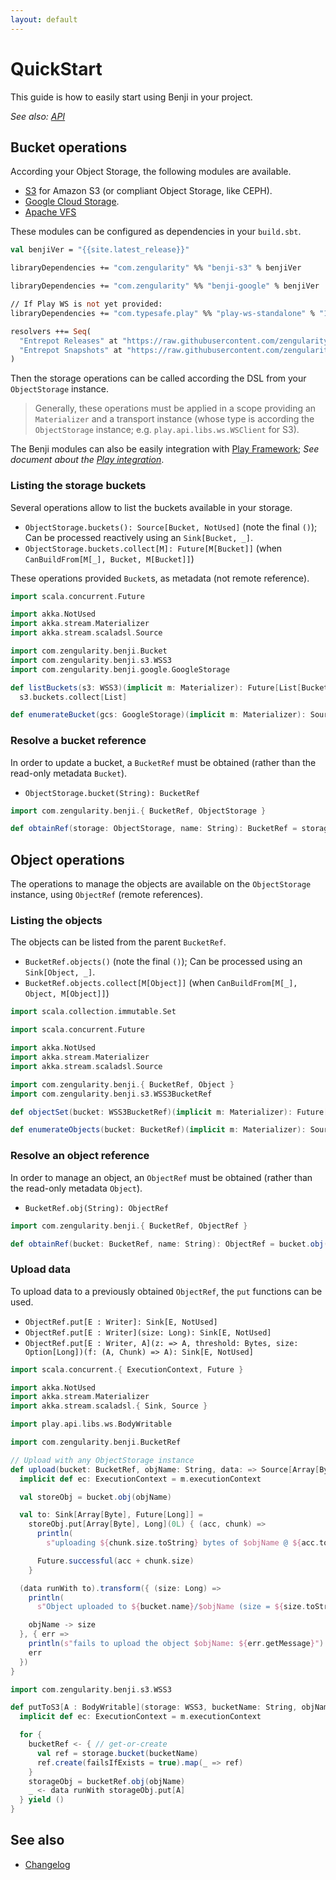 ```yaml
---
layout: default
---
```


# QuickStart

This guide is how to easily start using Benji in your project.

*See also: [API](https://zengularity.github.io/benji/api/)*

## Bucket operations

According your Object Storage, the following modules are available.

- [S3](./s3/usage.md) for Amazon S3 (or compliant Object Storage, like CEPH).
- [Google Cloud Storage](./google/usage.md).
- [Apache VFS](./vfs/usage.md)

These modules can be configured as dependencies in your `build.sbt`.

```ocaml
val benjiVer = "{{site.latest_release}}"

libraryDependencies += "com.zengularity" %% "benji-s3" % benjiVer

libraryDependencies += "com.zengularity" %% "benji-google" % benjiVer

// If Play WS is not yet provided:
libraryDependencies += "com.typesafe.play" %% "play-ws-standalone" % "1.1.3"

resolvers ++= Seq(
  "Entrepot Releases" at "https://raw.githubusercontent.com/zengularity/entrepot/master/releases",
  "Entrepot Snapshots" at "https://raw.githubusercontent.com/zengularity/entrepot/master/snapshots"
)
```

Then the storage operations can be called according the DSL from your `ObjectStorage` instance.

> Generally, these operations must be applied in a scope providing an `Materializer` and a transport instance (whose type is according the `ObjectStorage` instance; e.g. `play.api.libs.ws.WSClient` for S3).

The Benji modules can also be easily integration with [Play Framework](https://www.playframework.com/); *See document about the [Play integration](play/integration.md)*.

### Listing the storage buckets

Several operations allow to list the buckets available in your storage. 

- `ObjectStorage.buckets(): Source[Bucket, NotUsed]` (note the final `()`); Can be processed reactively using an `Sink[Bucket, _]`.
- `ObjectStorage.buckets.collect[M]: Future[M[Bucket]]` (when `CanBuildFrom[M[_], Bucket, M[Bucket]]`)

These operations provided `Bucket`s, as metadata (not remote reference).

```scala
import scala.concurrent.Future

import akka.NotUsed
import akka.stream.Materializer
import akka.stream.scaladsl.Source

import com.zengularity.benji.Bucket
import com.zengularity.benji.s3.WSS3
import com.zengularity.benji.google.GoogleStorage

def listBuckets(s3: WSS3)(implicit m: Materializer): Future[List[Bucket]] =
  s3.buckets.collect[List]

def enumerateBucket(gcs: GoogleStorage)(implicit m: Materializer): Source[Bucket, NotUsed] = gcs.buckets()
```

### Resolve a bucket reference

In order to update a bucket, a `BucketRef` must be obtained (rather than the read-only metadata `Bucket`).

- `ObjectStorage.bucket(String): BucketRef`

```scala
import com.zengularity.benji.{ BucketRef, ObjectStorage }

def obtainRef(storage: ObjectStorage, name: String): BucketRef = storage.bucket(name)
```

## Object operations

The operations to manage the objects are available on the `ObjectStorage` instance, using `ObjectRef` (remote references).

### Listing the objects

The objects can be listed from the parent `BucketRef`.

- `BucketRef.objects()` (note the final `()`); Can be processed using an `Sink[Object, _]`.
- `BucketRef.objects.collect[M[Object]]` (when `CanBuildFrom[M[_], Object, M[Object]]`)

```scala
import scala.collection.immutable.Set

import scala.concurrent.Future

import akka.NotUsed
import akka.stream.Materializer
import akka.stream.scaladsl.Source

import com.zengularity.benji.{ BucketRef, Object }
import com.zengularity.benji.s3.WSS3BucketRef

def objectSet(bucket: WSS3BucketRef)(implicit m: Materializer): Future[Set[Object]] = bucket.objects.collect[Set]

def enumerateObjects(bucket: BucketRef)(implicit m: Materializer): Source[Object, NotUsed] = bucket.objects()
```

### Resolve an object reference

In order to manage an object, an `ObjectRef` must be obtained (rather than the read-only metadata `Object`).

- `BucketRef.obj(String): ObjectRef`

```scala
import com.zengularity.benji.{ BucketRef, ObjectRef }

def obtainRef(bucket: BucketRef, name: String): ObjectRef = bucket.obj(name)
```

### Upload data

To upload data to a previously obtained `ObjectRef`, the `put` functions can be used.

- `ObjectRef.put[E : Writer]: Sink[E, NotUsed]`
- `ObjectRef.put[E : Writer](size: Long): Sink[E, NotUsed]`
- `ObjectRef.put[E : Writer, A](z: => A, threshold: Bytes, size: Option[Long])(f: (A, Chunk) => A): Sink[E, NotUsed]`

```scala
import scala.concurrent.{ ExecutionContext, Future }

import akka.NotUsed
import akka.stream.Materializer
import akka.stream.scaladsl.{ Sink, Source }

import play.api.libs.ws.BodyWritable

import com.zengularity.benji.BucketRef

// Upload with any ObjectStorage instance
def upload(bucket: BucketRef, objName: String, data: => Source[Array[Byte], NotUsed])(implicit m: Materializer, w: BodyWritable[Array[Byte]]): Future[(String, Long)] = {
  implicit def ec: ExecutionContext = m.executionContext

  val storeObj = bucket.obj(objName)

  val to: Sink[Array[Byte], Future[Long]] =
    storeObj.put[Array[Byte], Long](0L) { (acc, chunk) =>
      println(
        s"uploading ${chunk.size.toString} bytes of $objName @ ${acc.toString}")

      Future.successful(acc + chunk.size)
    }

  (data runWith to).transform({ (size: Long) =>
    println(
      s"Object uploaded to ${bucket.name}/$objName (size = ${size.toString})")

    objName -> size
  }, { err =>
    println(s"fails to upload the object $objName: ${err.getMessage}")
    err
  })
}

import com.zengularity.benji.s3.WSS3

def putToS3[A : BodyWritable](storage: WSS3, bucketName: String, objName: String, data: => Source[A, NotUsed])(implicit m: Materializer): Future[Unit] = {
  implicit def ec: ExecutionContext = m.executionContext

  for {
    bucketRef <- { // get-or-create
      val ref = storage.bucket(bucketName)
      ref.create(failsIfExists = true).map(_ => ref)
    }
    storageObj = bucketRef.obj(objName)
    _ <- data runWith storageObj.put[A]
  } yield ()
}
```

## See also

- [Changelog](changelog.md)